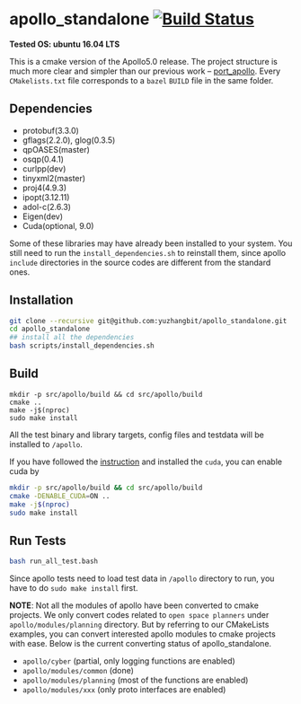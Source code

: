 # apollo_standalone [![Build Status](https://travis-ci.com/yuzhangbit/apollo_standalone.svg?token=Jmj6MSYSGZmX9ePjdawa&branch=master)](https://travis-ci.com/yuzhangbit/apollo_standalone)

**Tested OS: ubuntu 16.04 LTS**

This is a cmake version of the Apollo5.0 release. The project structure is much more clear and simpler than our previous work – [port_apollo](https://github.com/yuzhangbit/port_apollo).  Every `CMakelists.txt` file corresponds to a `bazel` `BUILD` file in the same folder.  

## Dependencies

* protobuf(3.3.0)
* gflags(2.2.0), glog(0.3.5)
* qpOASES(master)
* osqp(0.4.1)
* curlpp(dev)
* tinyxml2(master)
* proj4(4.9.3)
* ipopt(3.12.11)
* adol-c(2.6.3)
* Eigen(dev)
* Cuda(optional, 9.0)

Some of these libraries may have already been installed to your system. You still need to run the `install_dependencies.sh` to reinstall them, since apollo `include` directories in the source codes are different from the standard ones. 


## Installation
```bash
git clone --recursive git@github.com:yuzhangbit/apollo_standalone.git
cd apollo_standalone
## install all the dependencies
bash scripts/install_dependencies.sh
```
## Build
```
mkdir -p src/apollo/build && cd src/apollo/build
cmake ..
make -j$(nproc)
sudo make install
```
All the test binary and library targets, config files and testdata will be installed to `/apollo`. 

If you have followed the [instruction](https://yuzhangbit.github.io/tools/nvidia-driver-and-cuda9-installation/) and installed the `cuda`, you can enable cuda by

```bash
mkdir -p src/apollo/build && cd src/apollo/build
cmake -DENABLE_CUDA=ON ..
make -j$(nproc)
sudo make install
```

## Run Tests 

```bash
bash run_all_test.bash
```

Since apollo tests need to load test data in `/apollo` directory to run, you have to do `sudo make install` first.

**NOTE**: Not all the modules of apollo have been converted to cmake projects. We only convert codes related to `open space planners` under `apollo/modules/planning` directory.  But by referring to our CMakeLists examples, you can convert interested apollo modules to cmake projects with ease.  Below is the current converting status of apollo_standalone.

* `apollo/cyber` (partial, only logging functions are enabled)
* `apollo/modules/common`  (done)
* `apollo/modules/planning`  (most of the functions are enabled)
* `apollo/modules/xxx` (only proto interfaces are enabled)


